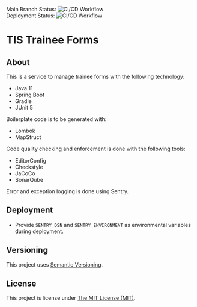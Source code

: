 Main Branch Status: ![CI/CD Workflow](https://github.com/Health-Education-England/tis-trainee-forms/workflows/CI/CD%20Workflow/badge.svg?branch=main)  
Deployment Status: ![CI/CD Workflow](https://github.com/Health-Education-England/tis-trainee-forms/workflows/CI/CD%20Workflow/badge.svg?branch=main&event=deployment_status)
# TIS Trainee Forms

## About
This is a service to manage trainee forms with the following technology:

 - Java 11
 - Spring Boot
 - Gradle
 - JUnit 5

Boilerplate code is to be generated with:
 - Lombok
 - MapStruct

Code quality checking and enforcement is done with the following tools:
 - EditorConfig
 - Checkstyle
 - JaCoCo
 - SonarQube

Error and exception logging is done using Sentry.

## Deployment
 - Provide `SENTRY_DSN` and `SENTRY_ENVIRONMENT` as environmental variables
   during deployment.

## Versioning
This project uses [Semantic Versioning](semver.org).

## License
This project is license under [The MIT License (MIT)](LICENSE).
